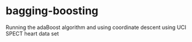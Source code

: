 # bagging-boosting
Running the adaBoost algorithm and using coordinate descent using UCI SPECT heart data set

